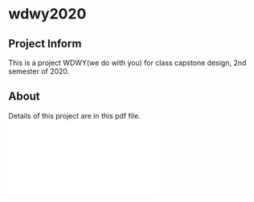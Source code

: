 # wdwy2020

## Project Inform
This is a project WDWY(we do with you) for class capstone design, 2nd semester of 2020.

## About
Details of this project are in this pdf file.
![wdwy report](report.pdf) 

